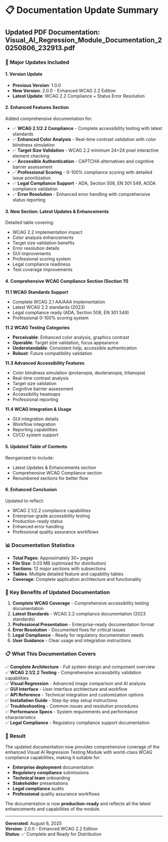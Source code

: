 # 📋 Documentation Update Summary

## Updated PDF Documentation: Visual_AI_Regression_Module_Documentation_20250806_232913.pdf

### 🎯 **Major Updates Included**

#### **1. Version Update**
- **Previous Version**: 1.0.0
- **New Version**: 2.0.0 - Enhanced WCAG 2.2 Edition
- **Latest Update**: WCAG 2.2 Compliance + Status Error Resolution

#### **2. Enhanced Features Section**
Added comprehensive documentation for:
- ✅ **WCAG 2.1/2.2 Compliance** - Complete accessibility testing with latest standards
- ✅ **Enhanced Color Analysis** - Real-time contrast validation with color blindness simulation
- ✅ **Target Size Validation** - WCAG 2.2 minimum 24×24 pixel interactive element checking
- ✅ **Accessible Authentication** - CAPTCHA alternatives and cognitive barrier assessment
- ✅ **Professional Scoring** - 0-100% compliance scoring with detailed issue prioritization
- ✅ **Legal Compliance Support** - ADA, Section 508, EN 301 549, AODA compliance validation
- ✅ **Error Resolution** - Enhanced error handling with comprehensive status reporting

#### **3. New Section: Latest Updates & Enhancements**
Detailed table covering:
- WCAG 2.2 implementation impact
- Color analysis enhancements
- Target size validation benefits
- Error resolution details
- GUI improvements
- Professional scoring system
- Legal compliance readiness
- Test coverage improvements

#### **4. Comprehensive WCAG Compliance Section (Section 11)**
**11.1 WCAG Standards Support**
- Complete WCAG 2.1 AA/AAA implementation
- Latest WCAG 2.2 standards (2023)
- Legal compliance ready (ADA, Section 508, EN 301 549)
- Professional 0-100% scoring system

**11.2 WCAG Testing Categories**
- **Perceivable**: Enhanced color analysis, graphics contrast
- **Operable**: Target size validation, focus appearance
- **Understandable**: Consistent help, accessible authentication
- **Robust**: Future compatibility validation

**11.3 Advanced Accessibility Features**
- Color blindness simulation (protanopia, deuteranopia, tritanopia)
- Real-time contrast analysis
- Target size validation
- Cognitive barrier assessment
- Accessibility heatmaps
- Professional reporting

**11.4 WCAG Integration & Usage**
- GUI integration details
- Workflow integration
- Reporting capabilities
- CI/CD system support

#### **5. Updated Table of Contents**
Reorganized to include:
- Latest Updates & Enhancements section
- Comprehensive WCAG Compliance section
- Renumbered sections for better flow

#### **6. Enhanced Conclusion**
Updated to reflect:
- WCAG 2.1/2.2 compliance capabilities
- Enterprise-grade accessibility testing
- Production-ready status
- Enhanced error handling
- Professional quality assurance workflows

### 📊 **Documentation Statistics**

- **Total Pages**: Approximately 30+ pages
- **File Size**: 0.03 MB (optimized for distribution)
- **Sections**: 12 major sections with subsections
- **Tables**: Multiple detailed feature and capability tables
- **Coverage**: Complete application architecture and functionality

### 🎯 **Key Benefits of Updated Documentation**

1. **Complete WCAG Coverage** - Comprehensive accessibility testing documentation
2. **Latest Standards** - WCAG 2.2 compliance documentation (2023 standards)
3. **Professional Presentation** - Enterprise-ready documentation format
4. **Error Resolution** - Documented fixes for critical issues
5. **Legal Compliance** - Ready for regulatory documentation needs
6. **User Guidance** - Clear usage and integration instructions

### 📋 **What This Documentation Covers**

✅ **Complete Architecture** - Full system design and component overview  
✅ **WCAG 2.1/2.2 Testing** - Comprehensive accessibility validation capabilities  
✅ **Visual Regression** - Advanced image comparison and AI analysis  
✅ **GUI Interface** - User interface architecture and workflow  
✅ **API Reference** - Technical integration and customization options  
✅ **Installation Guide** - Step-by-step setup instructions  
✅ **Troubleshooting** - Common issues and resolution procedures  
✅ **Performance Specs** - System requirements and performance characteristics  
✅ **Legal Compliance** - Regulatory compliance support documentation  

### 🎉 **Result**

The updated documentation now provides comprehensive coverage of the enhanced Visual AI Regression Testing Module with world-class WCAG compliance capabilities, making it suitable for:

- **Enterprise deployment** documentation
- **Regulatory compliance** submissions  
- **Technical team** onboarding
- **Stakeholder** presentations
- **Legal compliance** audits
- **Professional** quality assurance workflows

The documentation is now **production-ready** and reflects all the latest enhancements and capabilities of the module.

---

**Generated**: August 6, 2025  
**Version**: 2.0.0 - Enhanced WCAG 2.2 Edition  
**Status**: ✅ Complete and Ready for Distribution
